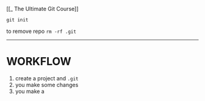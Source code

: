 [[_ The Ultimate Git Course]]


`git init`

to remove repo `rm -rf .git`

---
# WORKFLOW
1.  create a project and `.git`
2. you make some changes 
3. you make a






